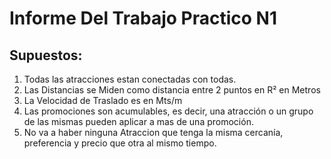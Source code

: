 # Informe Del Trabajo Practico N1

## Supuestos:

1. Todas las atracciones estan conectadas con todas.
2. Las Distancias se Miden como distancia entre 2 puntos en R² en Metros
3. La Velocidad de Traslado es en Mts/m
4. Las promociones son acumulables, es decir, una atracción o un grupo de las mismas pueden aplicar a mas de una promoción.
5. No va a haber ninguna Atraccion que tenga la misma cercanía, preferencia y precio que otra al mismo tiempo. 
